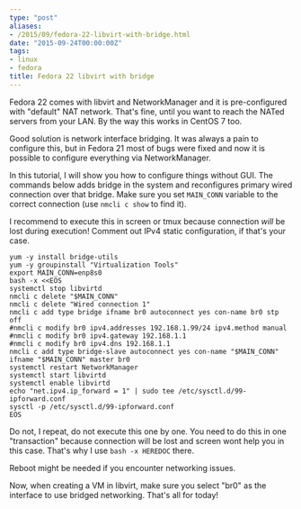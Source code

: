 ```yaml
---
type: "post"
aliases:
- /2015/09/fedora-22-libvirt-with-bridge.html
date: "2015-09-24T00:00:00Z"
tags:
- linux
- fedora
title: Fedora 22 libvirt with bridge
---
```


Fedora 22 comes with libvirt and NetworkManager and it is pre-configured with
"default" NAT network. That's fine, until you want to reach the NATed servers
from your LAN. By the way this works in CentOS 7 too.

Good solution is network interface bridging. It was always a pain to configure
this, but in Fedora 21 most of bugs were fixed and now it is possible to
configure everything via NetworkManager.

In this tutorial, I will show you how to configure things without GUI. The
commands below adds bridge in the system and reconfigures primary wired
connection over that bridge. Make sure you set `MAIN_CONN` variable to the
correct connection (use `nmcli c show` to find it).

I recommend to execute this in screen or tmux because connection *will* be
lost during execution! Comment out IPv4 static configuration, if that's your
case.

    yum -y install bridge-utils
    yum -y groupinstall "Virtualization Tools"
    export MAIN_CONN=enp8s0
    bash -x <<EOS
    systemctl stop libvirtd
    nmcli c delete "$MAIN_CONN"
    nmcli c delete "Wired connection 1"
    nmcli c add type bridge ifname br0 autoconnect yes con-name br0 stp off
    #nmcli c modify br0 ipv4.addresses 192.168.1.99/24 ipv4.method manual
    #nmcli c modify br0 ipv4.gateway 192.168.1.1
    #nmcli c modify br0 ipv4.dns 192.168.1.1
    nmcli c add type bridge-slave autoconnect yes con-name "$MAIN_CONN" ifname "$MAIN_CONN" master br0
    systemctl restart NetworkManager
    systemctl start libvirtd
    systemctl enable libvirtd
    echo "net.ipv4.ip_forward = 1" | sudo tee /etc/sysctl.d/99-ipforward.conf
    sysctl -p /etc/sysctl.d/99-ipforward.conf
    EOS

Do not, I repeat, do not execute this one by one. You need to do this in one
"transaction" because connection will be lost and screen wont help you in this
case. That's why I use `bash -x HEREDOC` there.

Reboot might be needed if you encounter networking issues.

Now, when creating a VM in libvirt, make sure you select "br0" as the
interface to use bridged networking. That's all for today!
